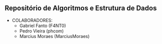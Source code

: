 ## Repositório de Algoritmos e Estrutura de Dados

* COLABORADORES:
	* Gabriel Fanto (F4NT0)
	* Pedro Vieira (phcom)
	* Marcius Moraes (MarciusMoraes)

